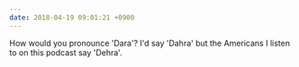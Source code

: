 ```yaml
---
date: 2018-04-19 09:01:21 +0900
---
```

How would you pronounce 'Dara'? I'd say 'Dahra' but the Americans I listen to on this podcast say 'Dehra'.
